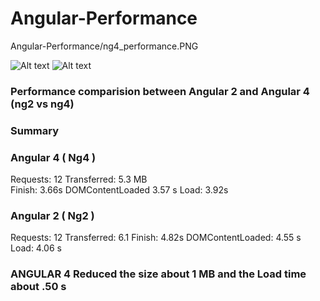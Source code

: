 # Angular-Performance

Angular-Performance/ng4_performance.PNG

![Alt text](Angular-Performance/ng4_performance.PNG)
![Alt text](Angular-Performance/ng4_performance.PNG)

### Performance comparision between Angular 2 and Angular 4 (ng2 vs ng4)

### Summary


### Angular 4 ( Ng4 )
Requests: 12 
Transferred: 5.3 MB  
Finish: 3.66s
DOMContentLoaded 3.57 s
Load: 3.92s


### Angular 2 ( Ng2 )

Requests: 12 
Transferred: 6.1 
Finish: 4.82s
DOMContentLoaded: 4.55 s
Load: 4.06 s

### ANGULAR 4 Reduced the size about 1 MB and the Load time about .50 s
